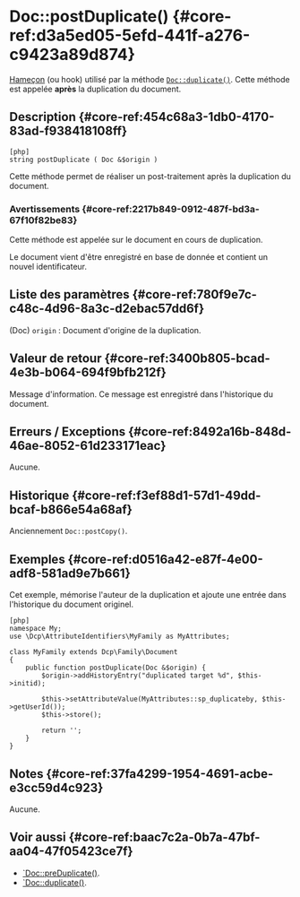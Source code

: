 # Doc::postDuplicate() {#core-ref:d3a5ed05-5efd-441f-a276-c9423a89d874}

<div class="short-description" markdown="1">  

[Hameçon][hook] (ou hook) utilisé par la méthode [`Doc::duplicate()`][doccopy].
Cette méthode est appelée **après** la duplication du document.

</div>

## Description {#core-ref:454c68a3-1db0-4170-83ad-f938418108ff}

    [php]
    string postDuplicate ( Doc &$origin )

Cette méthode permet de réaliser un post-traitement après la duplication du
document.

### Avertissements {#core-ref:2217b849-0912-487f-bd3a-67f10f82be83}

Cette méthode est appelée sur le document en cours de duplication.

Le document vient d'être enregistré en base de donnée et contient un nouvel 
identificateur.

## Liste des paramètres {#core-ref:780f9e7c-c48c-4d96-8a3c-d2ebac57dd6f}

(Doc) `origin`
:   Document d'origine de la duplication.

## Valeur de retour {#core-ref:3400b805-bcad-4e3b-b064-694f9bfb212f}

Message d'information. Ce message est enregistré dans l'historique du document.

## Erreurs / Exceptions {#core-ref:8492a16b-848d-46ae-8052-61d233171eac}

Aucune.

## Historique {#core-ref:f3ef88d1-57d1-49dd-bcaf-b866e54a68af}

Anciennement `Doc::postCopy()`.


## Exemples {#core-ref:d0516a42-e87f-4e00-adf8-581ad9e7b661}

Cet exemple, mémorise l'auteur de la duplication et ajoute une entrée dans
l'historique du document originel.

    [php]
    namespace My;
    use \Dcp\AttributeIdentifiers\MyFamily as MyAttributes;
    
    class MyFamily extends Dcp\Family\Document
    {
        public function postDuplicate(Doc &$origin) {
            $origin->addHistoryEntry("duplicated target %d", $this->initid);
            
            $this->setAttributeValue(MyAttributes::sp_duplicateby, $this->getUserId());
            $this->store();
            
            return '';
        }
    }

## Notes {#core-ref:37fa4299-1954-4691-acbe-e3cc59d4c923}

Aucune.

## Voir aussi {#core-ref:baac7c2a-0b7a-47bf-aa04-47f05423ce7f}


*   [`Doc::preDuplicate()][precopy].
*   [`Doc::duplicate()][doccopy].

<!-- links -->
[doccopy]:      #core-ref:f7d4f454-0e45-40bd-9f4c-b149ab620295
[precopy]:      #core-ref:c8d89bd7-e44c-4d30-b727-36f815a921db
[postcopy]:     #core-ref:d3a5ed05-5efd-441f-a276-c9423a89d874
[hook]:             http://fr.wikipedia.org/wiki/Hook_(informatique) "Définition de Hook sur wikipedia"